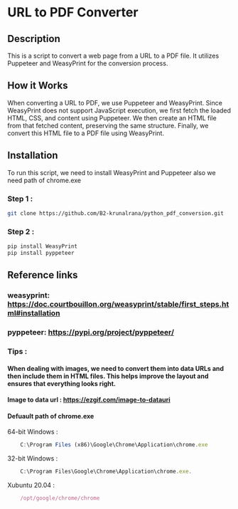 # URL to PDF Converter

## Description

This is a script to convert a web page from a URL to a PDF file. It utilizes Puppeteer and WeasyPrint for the conversion process.

## How it Works

When converting a URL to PDF, we use Puppeteer and WeasyPrint. Since WeasyPrint does not support JavaScript execution, we first fetch the loaded HTML, CSS, and content using Puppeteer. We then create an HTML file from that fetched content, preserving the same structure. Finally, we convert this HTML file to a PDF file using WeasyPrint.

## Installation

To run this script, we need to install WeasyPrint and Puppeteer also we need path of chrome.exe

### Step 1 : 
```bash or cmd 
git clone https://github.com/B2-krunalrana/python_pdf_conversion.git

```
### Step 2 : 
```bash or cmd 
pip install WeasyPrint
pip install pyppeteer
```

## Reference links

### weasyprint:  https://doc.courtbouillon.org/weasyprint/stable/first_steps.html#installation
### pyppeteer:  https://pypi.org/project/pyppeteer/

### Tips : 

#### When dealing with images, we need to convert them into data URLs and then include them in HTML files. This helps improve the layout and ensures that everything looks right.
#### Image to data url : https://ezgif.com/image-to-datauri 

#### Defuault path of chrome.exe 
64-bit Windows :
```javascript 64-bit Windows
    C:\Program Files (x86)\Google\Chrome\Application\chrome.exe
```
32-bit Windows : 
```javascript 32-bit Windows
    C:\Program Files\Google\Chrome\Application\chrome.exe.
```
Xubuntu 20.04 :
```javascript Xubuntu 20.04
    /opt/google/chrome/chrome
```
